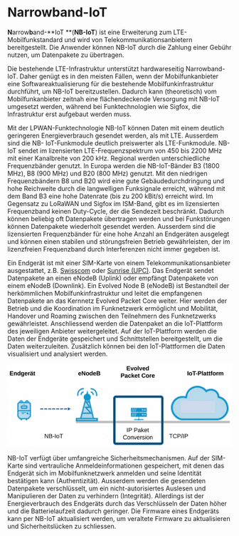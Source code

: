 # Narrowband-IoT

**N**arrow**b**and-**IoT **(**NB-IoT**) ist eine Erweiterung zum LTE-Mobilfunkstandard und wird von Telekommunikationsanbietern bereitgestellt. Die Anwender können NB-IoT durch die Zahlung einer Gebühr nutzen, um Datenpakete zu übertragen.

Die bestehende LTE-Infrastruktur unterstützt hardwareseitig Narrowband-IoT. Daher genügt es in den meisten Fällen, wenn der Mobilfunkanbieter eine Softwareaktualisierung für die bestehende Mobilfunkinfrastruktur durchführt, um NB-IoT bereitzustellen. Dadurch kann (theoretisch) vom Mobilfunkanbieter zeitnah eine flächendeckende Versorgung mit NB-IoT umgesetzt werden, während bei Funktechnologien wie Sigfox, die Infrastruktur erst aufgebaut werden muss.

Mit der LPWAN-Funktechnologie NB-IoT können Daten mit einem deutlich geringeren Energieverbrauch gesendet werden, als mit LTE. Ausserdem sind die NB- IoT-Funkmodule deutlich preiswerter als LTE-Funkmodule. NB-IoT sendet im lizensierten LTE-Frequenzspektrum von 450 bis 2200 MHz mit einer Kanalbreite von 200 kHz. Regional werden unterschiedliche Frequenzbänder genutzt. In Europa werden die NB-IoT-Bänder B3 (1800 MHz), B8 (900 MHz) und B20 (800 MHz) genutzt. Mit den niedrigen Frequenzbändern B8 und B20 wird eine gute Gebäudedurchdringung und hohe Reichweite durch die langwelligen Funksignale erreicht, während mit dem Band B3 eine hohe Datenrate (bis zu 200 kBit/s) erreicht wird. Im Gegensatz zu LoRaWAN und Sigfox im ISM-Band, gibt es im lizensierten Frequenzband keinen Duty-Cycle, der die Sendezeit beschränkt. Dadurch können beliebig oft Datenpakete übertragen werden und bei Funkstörungen können Datenpakete wiederholt gesendet werden. Ausserdem sind die lizensierten Frequenzbänder für eine hohe Anzahl an Endgeräten ausgelegt und können einen stabilen und störungsfreien Betrieb gewährleisten, der im lizenzfreien Frequenzband durch Interferenzen nicht immer gegeben ist.

Ein Endgerät ist mit einer SIM-Karte von einem Telekommunikationsanbieter ausgestattet, z.B. [Swisscom](https://www.swisscom.ch/de/business/enterprise/angebot/iot.html) oder [Sunrise (UPC)](https://www.sunrise.ch/business/de/grossunternehmen/5g-innovation/internet-of-things-iot). Das Endgerät sendet Datenpakete an einen eNodeB (Uplink) oder empfängt Datenpakete von einem eNodeB (Downlink). Ein Evolved Node B (eNodeB) ist Bestandteil der herkömmlichen Mobilfunkinfrastruktur und leitet die empfangenen Datenpakete an das Kernnetz Evolved Packet Core weiter. Hier werden der Betrieb und die Koordination im Funknetzwerk ermöglicht und Mobilität, Handover und Roaming zwischen den Teilnehmern des Funknetzwerks gewährleistet. Anschliessend werden die Datenpaket an die IoT-Plattform des jeweiligen Anbieter weitergeleitet. Auf der IoT-Plattform werden die Daten der Endgeräte gespeichert und Schnittstellen bereitgestellt, um die Daten weiterzuleiten. Zusätzlich können bei den IoT-Plattformen die Daten visualisiert und analysiert werden.

![(Quelle 2kai.eu)](../../.gitbook/assets/NB-IoT-Architektur.png)

NB-IoT verfügt über umfangreiche Sicherheitsmechanismen. Auf der SIM-Karte sind vertrauliche Anmeldeinformationen gespeichert, mit denen das Endgerät sich im Mobilfunknetzwerk anmelden und seine Identität bestätigen kann (Authentizität). Ausserdem werden die gesendeten Datenpakete verschlüsselt, um ein nicht-autorisiertes Auslesen und Manipulieren der Daten zu verhindern (Integrität). Allerdings ist der Energieverbrauch des Endgeräts durch das Verschlüsseln der Daten höher und die Batterielaufzeit dadurch geringer. Die Firmware eines Endgeräts kann per NB-IoT aktualisiert werden, um veraltete Firmware zu aktualisieren und Sicherheitslücken zu schliessen.
